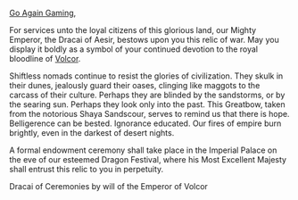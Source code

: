 [Go Again Gaming](https://twitter.com/GoAgainGamingAz?s=20&t=P-UJrsDEKTnDioivcldB3g),

For services unto the loyal citizens of this glorious land, our Mighty Emperor, the Dracai of Aesir, bestows upon you this relic of war. May you display it boldly as a symbol of your continued devotion to the royal bloodline of [Volcor](https://legendarystories.net/world-of-rathe/volcor/volcor.html).

Shiftless nomads continue to resist the glories of civilization. They skulk in their dunes, jealously guard their oases, clinging like maggots to the carcass of their culture. Perhaps they are blinded by the sandstorms, or by the searing sun. Perhaps they look only into the past. This Greatbow, taken from the notorious Shaya Sandscour, serves to remind us that there is hope. Belligerence can be bested. Ignorance educated. Our fires of empire burn brightly, even in the darkest of desert nights.

A formal endowment ceremony shall take place in the Imperial Palace on the eve of our esteemed Dragon Festival, where his Most Excellent Majesty shall entrust this relic to you in perpetuity.

Dracai of Ceremonies by will of the Emperor of Volcor
